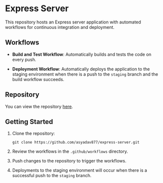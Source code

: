 # Express Server

This repository hosts an Express server application with automated workflows for continuous integration and deployment.

## Workflows

- **Build and Test Workflow**: Automatically builds and tests the code on every push.

- **Deployment Workflow**: Automatically deploys the application to the staging environment when there is a push to the `staging` branch and the build workflow succeeds.

## Repository

You can view the repository [here](https://github.com/asyadav877/express-server).

## Getting Started

1. Clone the repository:

    ```shell
    git clone https://github.com/asyadav877/express-server.git
    ```

2. Review the workflows in the `.github/workflows` directory.

3. Push changes to the repository to trigger the workflows.

4. Deployments to the staging environment will occur when there is a successful push to the `staging` branch.